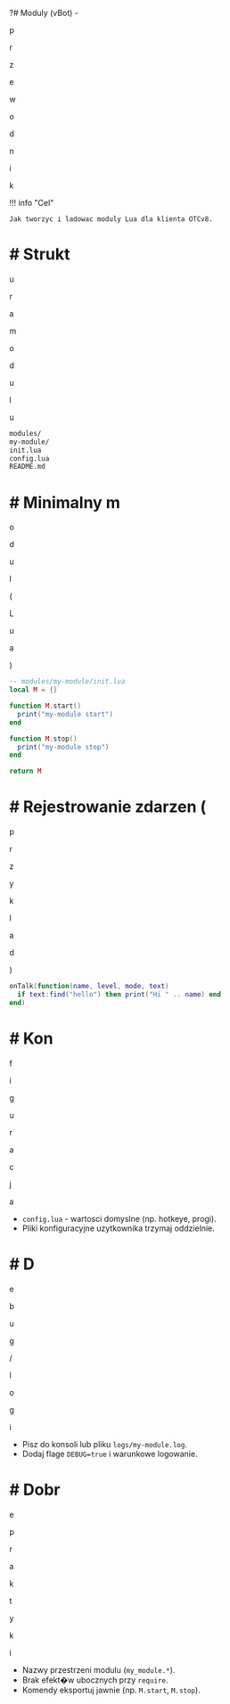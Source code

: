 ?# Moduly (vBot) -

p

r

z

e

w

o

d

n

i

k

!!! info "Cel"

    Jak tworzyc i ladowac moduly Lua dla klienta OTCv8.
# # Strukt

u

r

a

m

o

d

u

l

u

```bash
modules/
my-module/
init.lua
config.lua
README.md

```
# # Minimalny m

o

d

u

l

(

L

u

a

)

```lua
-- modules/my-module/init.lua
local M = {}

function M.start()
  print("my-module start")
end

function M.stop()
  print("my-module stop")
end

return M

```
# # Rejestrowanie zdarzen (

p

r

z

y

k

l

a

d

)

```lua
onTalk(function(name, level, mode, text)
  if text:find("hello") then print("Hi " .. name) end
end)

```
# # Kon

f

i

g

u

r

a

c

j

a

- `config.lua` - wartosci domyslne (np. hotkeye, progi).
- Pliki konfiguracyjne uzytkownika trzymaj oddzielnie.
# # D

e

b

u

g

/

l

o

g

i

- Pisz do konsoli lub pliku `logs/my-module.log`.
- Dodaj flage `DEBUG=true` i warunkowe logowanie.
# # Dobr

e

p

r

a

k

t

y

k

i

- Nazwy przestrzeni modulu (`my_module.*`).
- Brak efekt�w ubocznych przy `require`.
- Komendy eksportuj jawnie (np. `M.start`, `M.stop`).
